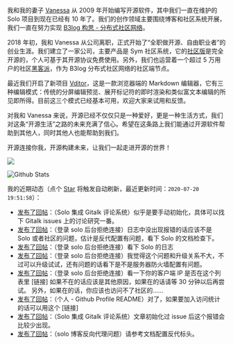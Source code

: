 我和我的妻子 [Vanessa](https://github.com/Vanessa219) 从 2009 年开始编写开源软件，其中我们一直在维护的 Solo 项目到现在已经有 10 年了。我们的创作领域主要围绕博客和社区系统开展，我们一直在努力实现 [B3log 构思 - 分布式社区网络](https://hacpai.com/article/1546941897596)。

2018 年初，我和 Vanessa 从公司离职，正式开始了“全职做开源、自由职业者”的创业生涯。我们建立了一家公司，主要产品是 Sym 社区系统，它的[社区版](https://github.com/88250/symphony)是完全开源的，个人可基于其开源协议免费使用。另外，我们也运营着一个超过 5 万用户的社区[黑客派](https://hacpai.com)，作为 B3log 分布式社区网络的社区端节点。

最近我们开启了新项目 [Vditor](https://github.com/Vanessa219/vditor)，这是一款浏览器端的 Markdown 编辑器，它有三种编辑模式：传统的分屏编辑预览、展开标记符的即时渲染和类似富文本编辑的所见即所得。目前这三个模式已经基本可用，欢迎大家来试用和反馈。

对我和 Vanessa 来说，开源已经不仅仅只是一种爱好，更是一种生活方式，我们对这条“开源生活”之路的未来充满了信心。希望在这条路上我们能通过开源软件帮助到其他人，同时其他人也能帮助到我们。

开源连接你我，开源构建未来，让我们一起走进开源的世界！

<a title="Hits" target="_blank" href="https://github.com/88250/88250"><img src="https://hits.b3log.org/88250/88250.svg"></a>

![Github Stats](https://github-readme-stats.vercel.app/api?username=88250&show_icons=true)

<!--events start -->

我的近期动态（点个 [Star](https://github.com/88250/88250) 将触发自动刷新，最近更新时间：`2020-07-20 19:51:58`）：

* [发布了回帖](https://hacpai.com/article/1594988019287/comment/1595234799824#comments)：（Solo 集成 Gitalk 评论系统）似乎是要手动初始化，具体可以找下 Gitalk issues 上的讨论研究一番。
* [发布了回帖](https://hacpai.com/article/1595226963494/comment/1595231314445#comments)：（登录 solo 后台拒绝连接）日志中没出现报错的话应该不是 Solo 或者社区的问题，估计是反代配置有问题，看下 Solo 的文档检查下。
* [发布了回帖](https://hacpai.com/article/1595226963494/comment/1595229962617#comments)：（登录 solo 后台拒绝连接）看下 Solo 的日志
* [发布了回帖](https://hacpai.com/article/1595226963494/comment/1595228355672#comments)：（登录 solo 后台拒绝连接）我觉得这个问题和升级关系不大，不过可以升级试试，还有问题的话看下是不是服务器防火墙配置有问题。
* [发布了回帖](https://hacpai.com/article/1595226963494/comment/1595227359814#comments)：（登录 solo 后台拒绝连接）看一下你的客户端 IP 是否在这个列表里 [链接] 如果不在的话应该是其他原因，如果在的话请等 30 分钟以后再尝试。 另外，如果在的话，你应该也访问不了社区的……
* [发布了回帖](https://hacpai.com/article/1595075885588/comment/1595219245413#comments)：（个人 - Github Profile README）对了，如果要加入访问统计的话可以用这个 [链接]
* [发布了回帖](https://hacpai.com/article/1594988019287/comment/1595210025827#comments)：（Solo 集成 Gitalk 评论系统）文章初始化过 issue 后这个报错会比较少出现。
* [发布了回帖](https://hacpai.com/article/1595199875500/comment/1595203251435#comments)：（solo 博客反向代理问题）请参考文档配置反代标头。

<!--events end -->
